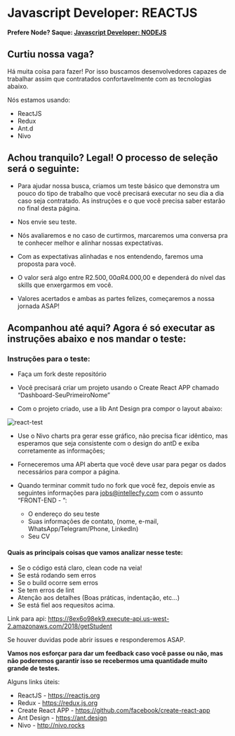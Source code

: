 #  Javascript Developer:  REACTJS

**Prefere Node? Saque: [Javascript Developer: NODEJS](https://github.com/br)**

## Curtiu nossa vaga? 

Há muita coisa para fazer! Por isso buscamos desenvolvedores capazes de trabalhar assim que contratados confortavelmente com as tecnologias abaixo.

Nós estamos usando:

- ReactJS
- Redux
- Ant.d
- Nivo

## Achou tranquilo? Legal! O processo de seleção será o seguinte: 

- Para ajudar nossa busca, criamos um teste básico que demonstra um pouco do tipo de trabalho que você precisará executar no seu dia a dia caso seja contratado. As instruções e o que você precisa saber estarão no final desta página.  

- Nos envie seu teste.

- Nós avaliaremos e no caso de curtirmos, marcaremos uma conversa pra te conhecer melhor e alinhar nossas expectativas.

- Com as expectativas alinhadas e nos entendendo, faremos uma proposta para você.
  
- O valor será algo entre R$2.500,00 a R$4.000,00 e dependerá do nível das skills que enxergarmos em você.

- Valores acertados e ambas as partes felizes, começaremos a nossa jornada ASAP!

## Acompanhou até aqui? Agora é só executar as instruções abaixo e nos mandar o teste:

### Instruções para o teste:

- Faça um fork deste repositório
- Você precisará criar um projeto usando o Create React APP chamado “Dashboard-SeuPrimeiroNome”
  
- Com o projeto criado, use a lib Ant Design pra compor o layout abaixo:

![react-test](https://image.ibb.co/nLwpP9/dashboard_para_teste.png)

- Use o Nivo charts pra gerar esse gráfico, não precisa ficar idêntico, mas esperamos que seja consistente com o design do antD e exiba corretamente as informações;


- Forneceremos uma API aberta que você deve usar para pegar os dados necessários para compor a página.
  
- Quando terminar commit tudo no fork que você fez, depois envie as seguintes informações para jobs@intellecfy.com com o assunto “FRONT-END - ”:
	- O endereço do seu teste
	- Suas informações de contato, (nome, e-mail, WhatsApp/Telegram/Phone, LinkedIn)
	- Seu CV
	
#### Quais as principais coisas que vamos analizar nesse teste:
- Se o código está claro, clean code na veia!
- Se está rodando sem erros
- Se o build ocorre sem erros
- Se tem erros de lint
- Atenção aos detalhes (Boas práticas, indentação, etc...)
- Se está fiel aos requesitos acima.


Link para api: https://8ex6o98ek9.execute-api.us-west-2.amazonaws.com/2018/getStudent

Se houver duvidas pode abrir issues e responderemos ASAP.


**Vamos nos esforçar para dar um feedback caso você passe ou não, mas não poderemos garantir isso se recebermos uma quantidade muito grande de testes.**

Alguns links úteis:

- ReactJS - <https://reactjs.org>
- Redux - <https://redux.js.org>
- Create React APP - <https://github.com/facebook/create-react-app>
- Ant Design - <https://ant.design>
- Nivo - <http://nivo.rocks>
